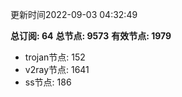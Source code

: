 更新时间2022-09-03 04:32:49

**总订阅: 64**
**总节点: 9573**
**有效节点: 1979**
- trojan节点: 152
- v2ray节点: 1641
- ss节点: 186
